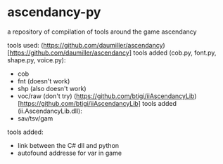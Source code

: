 # ascendancy-py
a repository of compilation of tools around the game ascendancy

tools used:
(https://github.com/daumiller/ascendancy)[https://github.com/daumiller/ascendancy]
tools added (cob.py, font.py, shape.py, voice.py):
- cob
- fnt (doesn't work)
- shp (also doesn't work)
- voc/raw (don't try)
(https://github.com/btigi/iiAscendancyLib)[https://github.com/btigi/iiAscendancyLib]
tools added (ii.AscendancyLib.dll):
- sav/tsv/gam

tools added:
- link between the C# dll and python
- autofound addresse for var in game
